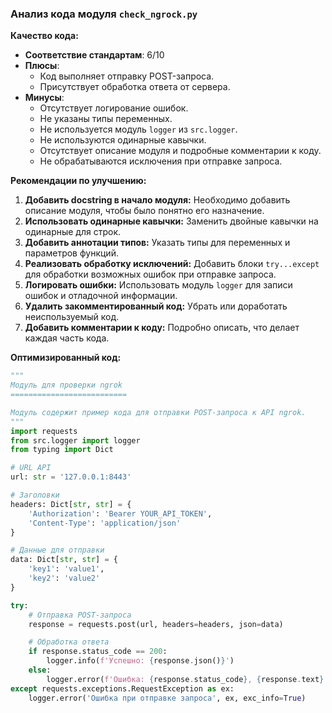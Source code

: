 ### **Анализ кода модуля `check_ngrock.py`**

**Качество кода:**

- **Соответствие стандартам**: 6/10
- **Плюсы**:
    - Код выполняет отправку POST-запроса.
    - Присутствует обработка ответа от сервера.
- **Минусы**:
    - Отсутствует логирование ошибок.
    - Не указаны типы переменных.
    - Не используется модуль `logger` из `src.logger`.
    - Не используются одинарные кавычки.
    - Отсутствует описание модуля и подробные комментарии к коду.
    - Не обрабатываются исключения при отправке запроса.

**Рекомендации по улучшению:**

1.  **Добавить docstring в начало модуля:** Необходимо добавить описание модуля, чтобы было понятно его назначение.
2.  **Использовать одинарные кавычки:** Заменить двойные кавычки на одинарные для строк.
3.  **Добавить аннотации типов:** Указать типы для переменных и параметров функций.
4.  **Реализовать обработку исключений:** Добавить блоки `try...except` для обработки возможных ошибок при отправке запроса.
5.  **Логировать ошибки:** Использовать модуль `logger` для записи ошибок и отладочной информации.
6.  **Удалить закомментированный код:** Убрать или доработать неиспользуемый код.
7.  **Добавить комментарии к коду:** Подробно описать, что делает каждая часть кода.

**Оптимизированный код:**

```python
"""
Модуль для проверки ngrok
==========================

Модуль содержит пример кода для отправки POST-запроса к API ngrok.
"""
import requests
from src.logger import logger
from typing import Dict

# URL API
url: str = '127.0.0.1:8443'

# Заголовки
headers: Dict[str, str] = {
    'Authorization': 'Bearer YOUR_API_TOKEN',
    'Content-Type': 'application/json'
}

# Данные для отправки
data: Dict[str, str] = {
    'key1': 'value1',
    'key2': 'value2'
}

try:
    # Отправка POST-запроса
    response = requests.post(url, headers=headers, json=data)

    # Обработка ответа
    if response.status_code == 200:
        logger.info(f'Успешно: {response.json()}')
    else:
        logger.error(f'Ошибка: {response.status_code}, {response.text}')
except requests.exceptions.RequestException as ex:
    logger.error('Ошибка при отправке запроса', ex, exc_info=True)